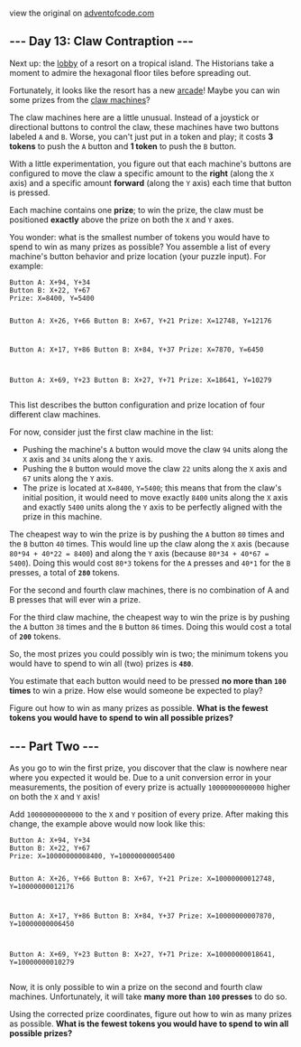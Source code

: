 view the original on <a href=https://adventofcode.com/2024/day/13>adventofcode.com</a>
<h2>--- Day 13: Claw Contraption ---</h2><p>Next up: the <a href="/2020/day/24">lobby</a> of a resort on a tropical island. The Historians take a moment to admire the hexagonal floor tiles before spreading out.</p>
<p>Fortunately, it looks like the resort has a new <a href="https://en.wikipedia.org/wiki/Amusement_arcade">arcade</a>! Maybe you can win some prizes from the <a href="https://en.wikipedia.org/wiki/Claw_machine">claw machines</a>?</p>
<p>The claw machines here are a little unusual. Instead of a joystick or directional buttons to control the claw, these machines have two buttons labeled <code>A</code> and <code>B</code>. Worse, you can't just put in a token and play; it costs <b>3 tokens</b> to push the <code>A</code> button and <b>1 token</b> to push the <code>B</code> button.</p>
<p>With a little experimentation, you figure out that each machine's buttons are configured to move the claw a specific amount to the <b>right</b> (along the <code>X</code> axis) and a specific amount <b>forward</b> (along the <code>Y</code> axis) each time that button is pressed.</p>
<p>Each machine contains one <b>prize</b>; to win the prize, the claw must be positioned <b>exactly</b> above the prize on both the <code>X</code> and <code>Y</code> axes.</p>
<p>You wonder: what is the smallest number of tokens you would have to spend to win as many prizes as possible? You assemble a list of every machine's button behavior and prize location (your puzzle input). For example:</p>
<pre><code>Button A: X+94, Y+34
Button B: X+22, Y+67
Prize: X=8400, Y=5400

Button A: X+26, Y+66
Button B: X+67, Y+21
Prize: X=12748, Y=12176

Button A: X+17, Y+86
Button B: X+84, Y+37
Prize: X=7870, Y=6450

Button A: X+69, Y+23
Button B: X+27, Y+71
Prize: X=18641, Y=10279
</code></pre>
<p>This list describes the button configuration and prize location of four different claw machines.</p>
<p>For now, consider just the first claw machine in the list:</p>
<ul>
<li>Pushing the machine's <code>A</code> button would move the claw <code>94</code> units along the <code>X</code> axis and <code>34</code> units along the <code>Y</code> axis.</li>
<li>Pushing the <code>B</code> button would move the claw <code>22</code> units along the <code>X</code> axis and <code>67</code> units along the <code>Y</code> axis.</li>
<li>The prize is located at <code>X=8400</code>, <code>Y=5400</code>; this means that from the claw's initial position, it would need to move exactly <code>8400</code> units along the <code>X</code> axis and exactly <code>5400</code> units along the <code>Y</code> axis to be perfectly aligned with the prize in this machine.</li>
</ul>
<p>The cheapest way to win the prize is by pushing the <code>A</code> button <code>80</code> times and the <code>B</code> button <code>40</code> times. This would line up the claw along the <code>X</code> axis (because <code>80*94 + 40*22 = 8400</code>) and along the <code>Y</code> axis (because <code>80*34 + 40*67 = 5400</code>). Doing this would cost <code>80*3</code> tokens for the <span title="Half A presses are not allowed."><code>A</code> presses</span> and <code>40*1</code> for the <code>B</code> presses, a total of <code><b>280</b></code> tokens.</p>
<p>For the second and fourth claw machines, there is no combination of A and B presses that will ever win a prize.</p>
<p>For the third claw machine, the cheapest way to win the prize is by pushing the <code>A</code> button <code>38</code> times and the <code>B</code> button <code>86</code> times. Doing this would cost a total of <code><b>200</b></code> tokens.</p>
<p>So, the most prizes you could possibly win is two; the minimum tokens you would have to spend to win all (two) prizes is <code><b>480</b></code>.</p>
<p>You estimate that each button would need to be pressed <b>no more than <code>100</code> times</b> to win a prize. How else would someone be expected to play?</p>
<p>Figure out how to win as many prizes as possible. <b>What is the fewest tokens you would have to spend to win all possible prizes?</b></p>
<h2 id="part2">--- Part Two ---</h2><p>As you go to win the first prize, you discover that the claw is nowhere near where you expected it would be. Due to a unit conversion error in your measurements, the position of every prize is actually <code>10000000000000</code> higher on both the <code>X</code> and <code>Y</code> axis!</p>
<p>Add <code>10000000000000</code> to the <code>X</code> and <code>Y</code> position of every prize. After making this change, the example above would now look like this:</p>
<pre><code>Button A: X+94, Y+34
Button B: X+22, Y+67
Prize: X=10000000008400, Y=10000000005400

Button A: X+26, Y+66
Button B: X+67, Y+21
Prize: X=10000000012748, Y=10000000012176

Button A: X+17, Y+86
Button B: X+84, Y+37
Prize: X=10000000007870, Y=10000000006450

Button A: X+69, Y+23
Button B: X+27, Y+71
Prize: X=10000000018641, Y=10000000010279
</code></pre>
<p>Now, it is only possible to win a prize on the second and fourth claw machines. Unfortunately, it will take <b>many more than <code>100</code> presses</b> to do so.</p>
<p>Using the corrected prize coordinates, figure out how to win as many prizes as possible. <b>What is the fewest tokens you would have to spend to win all possible prizes?</b></p>

